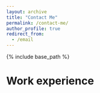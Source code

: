 ```yaml
---
layout: archive
title: "Contact Me"
permalink: /contact-me/
author_profile: true
redirect_from:
  - /email
---
```


{% include base_path %}

Work experience
======
